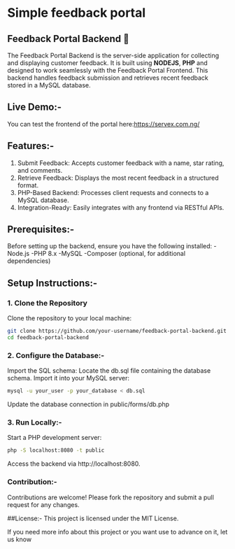 # Simple feedback portal

## Feedback Portal Backend 📝

The Feedback Portal Backend is the server-side application for collecting and displaying customer feedback. 
It is built using **NODEJS**, **PHP** and designed to work seamlessly with the Feedback Portal Frontend. 
This backend handles feedback submission and retrieves recent feedback stored in a MySQL database.

## Live Demo:-

You can test the frontend of the portal here:https://servex.com.ng/

## Features:-
1) Submit Feedback: Accepts customer feedback with a name, star rating, and comments.
2) Retrieve Feedback: Displays the most recent feedback in a structured format.
3) PHP-Based Backend: Processes client requests and connects to a MySQL database.
4) Integration-Ready: Easily integrates with any frontend via RESTful APIs.

## Prerequisites:-
Before setting up the backend, ensure you have the following installed:
-Node.js
-PHP 8.x
-MySQL
-Composer (optional, for additional dependencies)



## Setup Instructions:-
### 1. Clone the Repository
Clone the repository to your local machine:
```bash
git clone https://github.com/your-username/feedback-portal-backend.git
cd feedback-portal-backend
```



### 2. Configure the Database:-
Import the SQL schema:
Locate the db.sql file containing the database schema.
Import it into your MySQL server:
```bash
mysql -u your_user -p your_database < db.sql
```
Update the database connection in public/forms/db.php



### 3. Run Locally:-
Start a PHP development server:
```bash
php -S localhost:8080 -t public
```
Access the backend via http://localhost:8080.


### Contribution:-
Contributions are welcome! Please fork the repository and submit a pull request for any changes.

##License:-
This project is licensed under the MIT License.

If you need more info about this project or you want use to advance on it, let us know 


